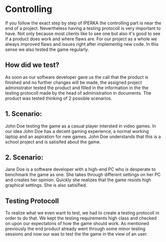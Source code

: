 # Controlling

If you follow the exact step by step of IPERKA the controlling part is near the end of a project. Nevertheless having a testing protocoll is very important to have. Not only because most clients like to see one but also it's good to see if a product does work and where flaws are. For our project as a whole we always improved flaws and issues right after implementig new code. In this sense we also tested the game regularly. 

## How did we test?

As soon as our software developer gave us the call that the product is finished and no further changes will be made, the assigned project administrator tested the product and filled in the information in the the testing protocoll made by the head of administration in documents. The product was tested thinking of 2 possible scenarios.

## 1. Scenario:
John Doe testing the game as a casual player intersted in video games. In our idea John Doe has a decent gaming experience, a normal working laptop and an aspiration for new games. John Doe understands that this is a school project and is satisifed about the game.

## 2. Scenario:
Jane Doe is a software developer with a high-end PC who is desperate to benchmark the game as one. She takes through different settings on her PC and creates her opinion. Quickly she realizes that the game resists high graphical settings. She is also satisified.

## Testing Protocoll

To realize what we even want to test, we had to create a testing protocoll in order to do that. We kept the testing requirements high class and checked on upon our expectatons of how the game should work. As mentioned previously the end product already went through some minor testing sessions and now our was to test the the game in the view of an user. 
